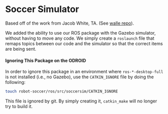 Soccer Simulator
================

Based off of the work from Jacob White, TA. (See [walle repo](https://github.com/embeddedprogrammer/soccer/tree/gazebo)).

We added the ability to use our ROS package with the Gazebo simulator, without having to move any code. We simply create a `roslaunch` file that remaps topics between our code and the simulator so that the correct items are being sent.

#### Ignoring This Package on the ODROID ####

In order to ignore this package in an environment where `ros-*-desktop-full` is not installed (i.e., no Gazebo), use the `CATKIN_IGNORE` file by doing the following:

```bash
touch robot-soccer/ros/src/soccersim/CATKIN_IGNORE
```

This file is ignored by git. By simply creating it, `catkin_make` will no longer try to build it.

